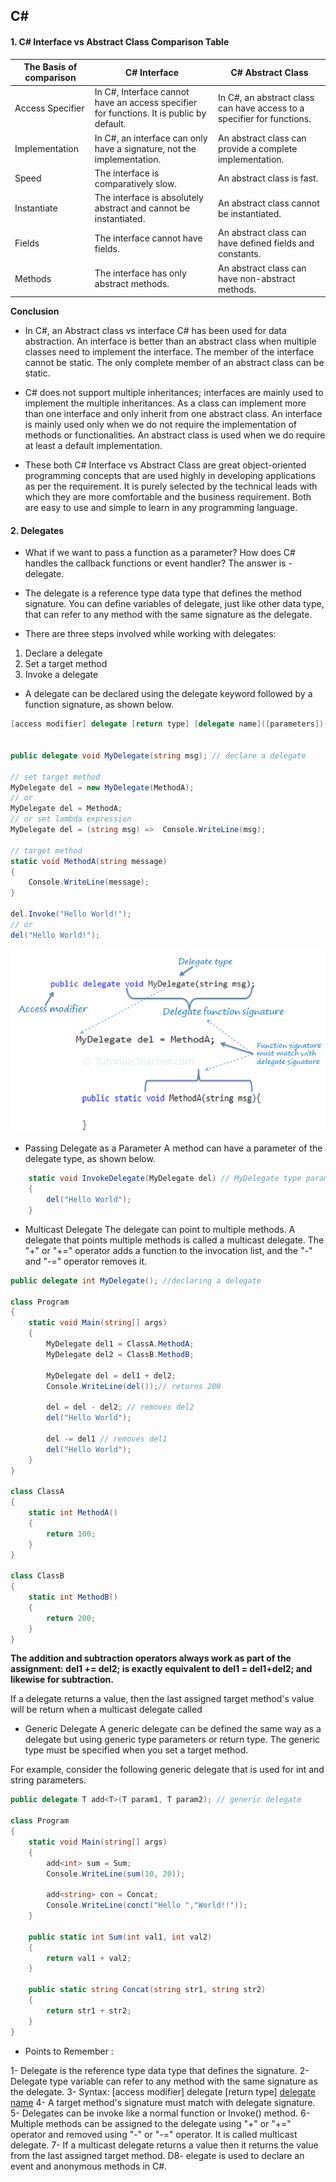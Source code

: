 ## C#

#### 1. C# Interface vs Abstract Class Comparison Table

| The Basis of comparison|C# Interface|C# Abstract Class|
|------------------------|------------|-----------------|
| Access Specifier              | In C#, Interface cannot have an access specifier for functions. It is public by default. | In C#, an abstract class can have access to a specifier for functions. |
| Implementation                | In C#, an interface can only have a signature, not the implementation.                   | An abstract class can provide a complete implementation.               |
| Speed                         | The interface is comparatively slow.                                                     | An abstract class is fast.                                             |
| Instantiate                   | The interface is absolutely abstract and cannot be instantiated.                         | An abstract class cannot be instantiated.                              |
| Fields                        | The interface cannot have fields.                                                        | An abstract class can have defined fields and constants.               |
| Methods                       | The interface has only abstract methods.                                                 | An abstract class can have non-abstract methods.                       |

**Conclusion**

* In C#, an Abstract class vs interface C# has been used for data abstraction. An interface is better than an abstract class when multiple classes need to implement the interface. The member of the interface cannot be static. The only complete member of an abstract class can be static.

* C# does not support multiple inheritances; interfaces are mainly used to implement the multiple inheritances. As a class can implement more than one interface and only inherit from one abstract class. An interface is mainly used only when we do not require the implementation of methods or functionalities. An abstract class is used when we do require at least a default implementation.

* These both C# Interface vs Abstract Class are great object-oriented programming concepts that are used highly in developing applications as per the requirement. It is purely selected by the technical leads with which they are more comfortable and the business requirement. Both are easy to use and simple to learn in any programming language.

#### 2. Delegates

* What if we want to pass a function as a parameter? How does C# handles the callback functions or event handler? The answer is - delegate.

* The delegate is a reference type data type that defines the method signature. You can define variables of delegate, just like other data type, that can refer to any method with the same signature as the delegate.

* There are three steps involved while working with delegates:

1. Declare a delegate
2. Set a target method
3. Invoke a delegate

* A delegate can be declared using the delegate keyword followed by a function signature, as shown below.

``` c#
[access modifier] delegate [return type] [delegate name]([parameters])


public delegate void MyDelegate(string msg); // declare a delegate

// set target method
MyDelegate del = new MyDelegate(MethodA);
// or 
MyDelegate del = MethodA; 
// or set lambda expression 
MyDelegate del = (string msg) =>  Console.WriteLine(msg);

// target method
static void MethodA(string message)
{
    Console.WriteLine(message);
}

del.Invoke("Hello World!");
// or 
del("Hello World!");

```
![image](images/delegate-mapping.png?raw=png)

* Passing Delegate as a Parameter
A method can have a parameter of the delegate type, as shown below.

``` c#
    static void InvokeDelegate(MyDelegate del) // MyDelegate type parameter
    {
        del("Hello World");
    }
```

* Multicast Delegate
The delegate can point to multiple methods. A delegate that points multiple methods is called a multicast delegate. The "+" or "+=" operator adds a function to the invocation list, and the "-" and "-=" operator removes it.

``` c#
public delegate int MyDelegate(); //declaring a delegate

class Program
{
    static void Main(string[] args)
    {
        MyDelegate del1 = ClassA.MethodA;
        MyDelegate del2 = ClassB.MethodB;

        MyDelegate del = del1 + del2; 
        Console.WriteLine(del());// returns 200

        del = del - del2; // removes del2
        del("Hello World");

        del -= del1 // removes del1
        del("Hello World");
    }
}

class ClassA
{
    static int MethodA()
    {
        return 100;
    }
}

class ClassB
{
    static int MethodB()
    {
        return 200;
    }
}

```

**The addition and subtraction operators always work as part of the assignment: del1 += del2; is exactly equivalent to del1 = del1+del2; and likewise for subtraction.**

If a delegate returns a value, then the last assigned target method's value will be return when a multicast delegate called

* Generic Delegate
A generic delegate can be defined the same way as a delegate but using generic type parameters or return type. The generic type must be specified when you set a target method.

For example, consider the following generic delegate that is used for int and string parameters.

``` c#
public delegate T add<T>(T param1, T param2); // generic delegate

class Program
{
    static void Main(string[] args)
    {
        add<int> sum = Sum;
        Console.WriteLine(sum(10, 20));

        add<string> con = Concat;
        Console.WriteLine(conct("Hello ","World!!"));
    }

    public static int Sum(int val1, int val2)
    {
        return val1 + val2;
    }

    public static string Concat(string str1, string str2)
    {
        return str1 + str2;
    }
}
```
* Points to Remember :

1- Delegate is the reference type data type that defines the signature.
2- Delegate type variable can refer to any method with the same signature as the delegate.
3- Syntax: [access modifier] delegate [return type] [delegate name]([parameters])
4- A target method's signature must match with delegate signature.
5- Delegates can be invoke like a normal function or Invoke() method.
6- Multiple methods can be assigned to the delegate using "+" or "+=" operator and removed using "-" or "-=" operator. It is called multicast delegate.
7- If a multicast delegate returns a value then it returns the value from the last assigned target method.
D8- elegate is used to declare an event and anonymous methods in C#.

